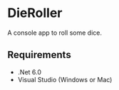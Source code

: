 # DieRoller
A console app to roll some dice.

## Requirements 
- .Net 6.0
- Visual Studio (Windows or Mac)
